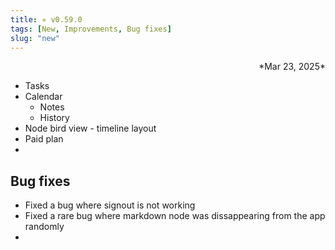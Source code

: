 ```yaml
---
title: ✳︎ v0.59.0
tags: [New, Improvements, Bug fixes]
slug: "new"
---
```

<div align="right">*Mar 23, 2025*</div>


- Tasks
- Calendar
  - Notes
  - History
- Node bird view - timeline layout
- Paid plan
- 


## Bug fixes

- Fixed a bug where signout is not working
- Fixed a rare bug where markdown node was dissappearing from the app randomly
- 
